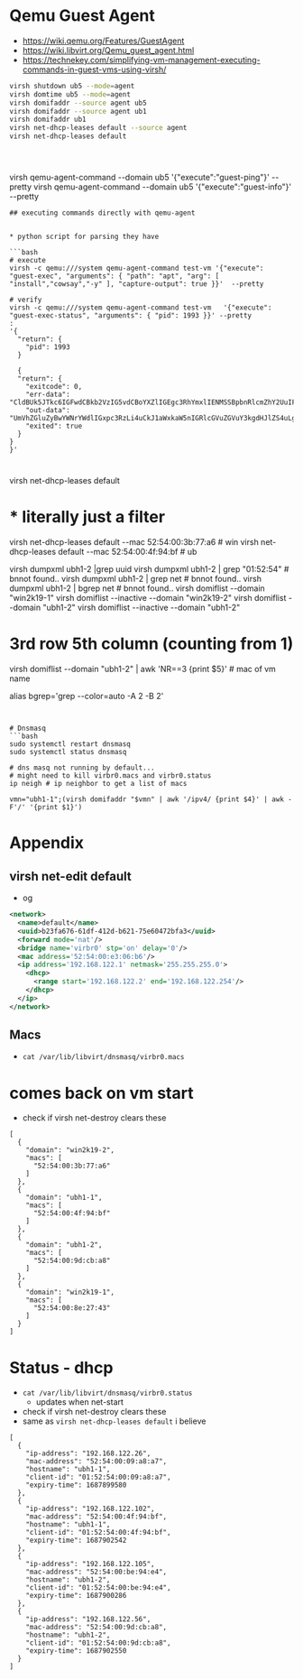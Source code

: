 # Qemu Guest Agent
* https://wiki.qemu.org/Features/GuestAgent
* https://wiki.libvirt.org/Qemu_guest_agent.html
* https://technekey.com/simplifying-vm-management-executing-commands-in-guest-vms-using-virsh/

```bash
virsh shutdown ub5 --mode=agent
virsh domtime ub5 --mode=agent
virsh domifaddr --source agent ub5
virsh domifaddr --source agent ub1
virsh domifaddr ub1
virsh net-dhcp-leases default --source agent
virsh net-dhcp-leases default





```

virsh qemu-agent-command --domain ub5 '{"execute":"guest-ping"}' --pretty
virsh qemu-agent-command --domain ub5 '{"execute":"guest-info"}' --pretty
```
## executing commands directly with qemu-agent


* python script for parsing they have

```bash
# execute
virsh -c qemu:///system qemu-agent-command test-vm '{"execute": "guest-exec", "arguments": { "path": "apt", "arg": [ "install","cowsay","-y" ], "capture-output": true }}'  --pretty

# verify
virsh -c qemu:///system qemu-agent-command test-vm   '{"execute": "guest-exec-status", "arguments": { "pid": 1993 }}' --pretty
:
'{
  "return": {
    "pid": 1993
  }

  {
  "return": {
    "exitcode": 0,
    "err-data": "CldBUk5JTkc6IGFwdCBkb2VzIG5vdCBoYXZlIGEgc3RhYmxlIENMSSBpbnRlcmZhY2UuIFVzZSB3aXRoIGNhdXRpb24gaW4gc2NyaXB0cy4KCg==",
    "out-data": "UmVhZGluZyBwYWNrYWdlIGxpc3RzLi4uCkJ1aWxkaW5nIGRlcGVuZGVuY3kgdHJlZS4uLgpSZWFkaW5nIHN0YXRlIGluZm9ybWF0aW9uLi4uCmNvd3NheSBpcyBhbHJlYWR5IHRoZSBuZXdlc3QgdmVyc2lvbiAoMy4wMytkZnNnMi04KS4KMCB1cGdyYWRlZCwgMCBuZXdseSBpbnN0YWxsZWQsIDAgdG8gcmVtb3ZlIGFuZCA0IG5vdCB1cGdyYWRlZC4K",
    "exited": true
  }
}
}'
```



# 
virsh net-dhcp-leases default
# * literally just a filter
virsh net-dhcp-leases default --mac 52:54:00:3b:77:a6 # win
virsh net-dhcp-leases default --mac 52:54:00:4f:94:bf # ub

virsh dumpxml ubh1-2 |grep uuid
virsh dumpxml ubh1-2 | grep "01:52:54" # bnnot found..
virsh dumpxml ubh1-2 | grep net # bnnot found..
virsh dumpxml ubh1-2 | bgrep net # bnnot found..
virsh domiflist --domain "win2k19-1"
virsh domiflist --inactive --domain "win2k19-2"
virsh domiflist --domain "ubh1-2"
virsh domiflist --inactive --domain "ubh1-2"
# 3rd row 5th column (counting from 1)
virsh domiflist --domain "ubh1-2" | awk 'NR==3 {print $5}' # mac of vm name

alias bgrep='grep --color=auto -A 2 -B 2'
```


# Dnsmasq
```bash
sudo systemctl restart dnsmasq
sudo systemctl status dnsmasq

# dns masq not running by default...
# might need to kill virbr0.macs and virbr0.status
ip neigh # ip neighbor to get a list of macs

vmn="ubh1-1";(virsh domifaddr "$vmn" | awk '/ipv4/ {print $4}' | awk -F'/' '{print $1}')
```

# Appendix
## virsh net-edit default
* og
```xml
<network>
  <name>default</name>
  <uuid>b23fa676-61df-412d-b621-75e60472bfa3</uuid>
  <forward mode='nat'/>
  <bridge name='virbr0' stp='on' delay='0'/>
  <mac address='52:54:00:e3:06:b6'/>
  <ip address='192.168.122.1' netmask='255.255.255.0'>
    <dhcp>
      <range start='192.168.122.2' end='192.168.122.254'/>
    </dhcp>
  </ip>
</network>
```
## Macs
* `cat /var/lib/libvirt/dnsmasq/virbr0.macs`
 # comes back on vm start
* check if virsh net-destroy clears these
```jsonc
[
  {
    "domain": "win2k19-2",
    "macs": [
      "52:54:00:3b:77:a6" 
    ]
  },
  {
    "domain": "ubh1-1",   
    "macs": [
      "52:54:00:4f:94:bf" 
    ]
  },
  {
    "domain": "ubh1-2",   
    "macs": [
      "52:54:00:9d:cb:a8"
    ]
  },
  {
    "domain": "win2k19-1",
    "macs": [
      "52:54:00:8e:27:43"
    ]
  }
]
```

# Status - dhcp
* `cat /var/lib/libvirt/dnsmasq/virbr0.status`
  * updates when net-start
* check if virsh net-destroy clears these
* same as `virsh net-dhcp-leases default` i believe
```jsonc
[
  {
    "ip-address": "192.168.122.26",
    "mac-address": "52:54:00:09:a8:a7",
    "hostname": "ubh1-1",
    "client-id": "01:52:54:00:09:a8:a7",
    "expiry-time": 1687899580
  },
  {
    "ip-address": "192.168.122.102",
    "mac-address": "52:54:00:4f:94:bf",
    "hostname": "ubh1-1",
    "client-id": "01:52:54:00:4f:94:bf",
    "expiry-time": 1687902542
  },
  {
    "ip-address": "192.168.122.105",
    "mac-address": "52:54:00:be:94:e4",
    "hostname": "ubh1-2",
    "client-id": "01:52:54:00:be:94:e4",
    "expiry-time": 1687900286
  },
  {
    "ip-address": "192.168.122.56",
    "mac-address": "52:54:00:9d:cb:a8",
    "hostname": "ubh1-2",
    "client-id": "01:52:54:00:9d:cb:a8",
    "expiry-time": 1687902550
  }
]
```
